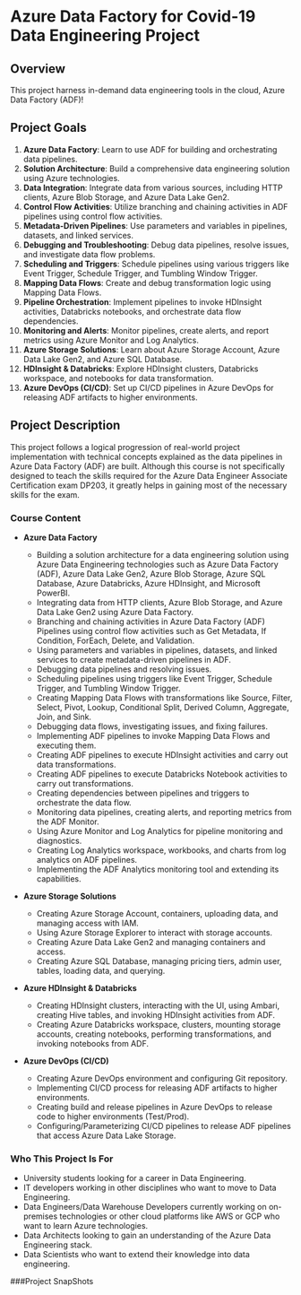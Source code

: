 # Azure Data Factory for Covid-19 Data Engineering Project

## Overview
This project harness in-demand data engineering tools in the cloud, Azure Data Factory (ADF)!

## Project Goals
1. **Azure Data Factory**: Learn to use ADF for building and orchestrating data pipelines.
2. **Solution Architecture**: Build a comprehensive data engineering solution using Azure technologies.
3. **Data Integration**: Integrate data from various sources, including HTTP clients, Azure Blob Storage, and Azure Data Lake Gen2.
4. **Control Flow Activities**: Utilize branching and chaining activities in ADF pipelines using control flow activities.
5. **Metadata-Driven Pipelines**: Use parameters and variables in pipelines, datasets, and linked services.
6. **Debugging and Troubleshooting**: Debug data pipelines, resolve issues, and investigate data flow problems.
7. **Scheduling and Triggers**: Schedule pipelines using various triggers like Event Trigger, Schedule Trigger, and Tumbling Window Trigger.
8. **Mapping Data Flows**: Create and debug transformation logic using Mapping Data Flows.
9. **Pipeline Orchestration**: Implement pipelines to invoke HDInsight activities, Databricks notebooks, and orchestrate data flow dependencies.
10. **Monitoring and Alerts**: Monitor pipelines, create alerts, and report metrics using Azure Monitor and Log Analytics.
11. **Azure Storage Solutions**: Learn about Azure Storage Account, Azure Data Lake Gen2, and Azure SQL Database.
12. **HDInsight & Databricks**: Explore HDInsight clusters, Databricks workspace, and notebooks for data transformation.
13. **Azure DevOps (CI/CD)**: Set up CI/CD pipelines in Azure DevOps for releasing ADF artifacts to higher environments.

## Project Description
This project follows a logical progression of real-world project implementation with technical concepts explained as the data pipelines in Azure Data Factory (ADF) are built. Although this course is not specifically designed to teach the skills required for the Azure Data Engineer Associate Certification exam DP203, it greatly helps in gaining most of the necessary skills for the exam.

### Course Content
- **Azure Data Factory**
  - Building a solution architecture for a data engineering solution using Azure Data Engineering technologies such as Azure Data Factory (ADF), Azure Data Lake Gen2, Azure Blob Storage, Azure SQL Database, Azure Databricks, Azure HDInsight, and Microsoft PowerBI.
  - Integrating data from HTTP clients, Azure Blob Storage, and Azure Data Lake Gen2 using Azure Data Factory.
  - Branching and chaining activities in Azure Data Factory (ADF) Pipelines using control flow activities such as Get Metadata, If Condition, ForEach, Delete, and Validation.
  - Using parameters and variables in pipelines, datasets, and linked services to create metadata-driven pipelines in ADF.
  - Debugging data pipelines and resolving issues.
  - Scheduling pipelines using triggers like Event Trigger, Schedule Trigger, and Tumbling Window Trigger.
  - Creating Mapping Data Flows with transformations like Source, Filter, Select, Pivot, Lookup, Conditional Split, Derived Column, Aggregate, Join, and Sink.
  - Debugging data flows, investigating issues, and fixing failures.
  - Implementing ADF pipelines to invoke Mapping Data Flows and executing them.
  - Creating ADF pipelines to execute HDInsight activities and carry out data transformations.
  - Creating ADF pipelines to execute Databricks Notebook activities to carry out transformations.
  - Creating dependencies between pipelines and triggers to orchestrate the data flow.
  - Monitoring data pipelines, creating alerts, and reporting metrics from the ADF Monitor.
  - Using Azure Monitor and Log Analytics for pipeline monitoring and diagnostics.
  - Creating Log Analytics workspace, workbooks, and charts from log analytics on ADF pipelines.
  - Implementing the ADF Analytics monitoring tool and extending its capabilities.

- **Azure Storage Solutions**
  - Creating Azure Storage Account, containers, uploading data, and managing access with IAM.
  - Using Azure Storage Explorer to interact with storage accounts.
  - Creating Azure Data Lake Gen2 and managing containers and access.
  - Creating Azure SQL Database, managing pricing tiers, admin user, tables, loading data, and querying.

- **Azure HDInsight & Databricks**
  - Creating HDInsight clusters, interacting with the UI, using Ambari, creating Hive tables, and invoking HDInsight activities from ADF.
  - Creating Azure Databricks workspace, clusters, mounting storage accounts, creating notebooks, performing transformations, and invoking notebooks from ADF.

- **Azure DevOps (CI/CD)**
  - Creating Azure DevOps environment and configuring Git repository.
  - Implementing CI/CD process for releasing ADF artifacts to higher environments.
  - Creating build and release pipelines in Azure DevOps to release code to higher environments (Test/Prod).
  - Configuring/Parameterizing CI/CD pipelines to release ADF pipelines that access Azure Data Lake Storage.

### Who This Project Is For
- University students looking for a career in Data Engineering.
- IT developers working in other disciplines who want to move to Data Engineering.
- Data Engineers/Data Warehouse Developers currently working on on-premises technologies or other cloud platforms like AWS or GCP who want to learn Azure technologies.
- Data Architects looking to gain an understanding of the Azure Data Engineering stack.
- Data Scientists who want to extend their knowledge into data engineering.

###Project SnapShots
